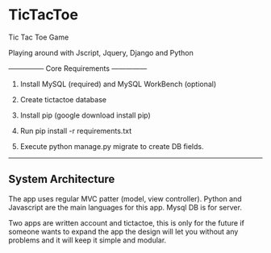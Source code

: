 # TicTacToe
Tic Tac Toe Game

Playing around with Jscript, Jquery, Django and Python

—————
Core Requirements
—————

1. Install MySQL (required) and MySQL WorkBench (optional)

2. Create tictactoe database

3. Install pip (google download install pip)

4. Run pip install -r requirements.txt

5. Execute python manage.py migrate to create DB fields.

-----
System Architecture
-----

The app uses regular MVC patter (model, view controller). Python and Javascript are the main languages for this app.
Mysql DB is for server.

Two apps are written account and tictactoe, this is only for the future if someone wants to expand the app the
design will let you without any problems and it will keep it simple and modular.
